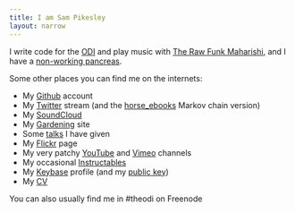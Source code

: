 ```yaml
---
title: I am Sam Pikesley
layout: narrow
---
```


I write code for the [ODI](http://theodi.org/team/sam-pikesley) and play music with [The Raw Funk Maharishi](http://rawfunkmaharishi.uk), and I have a [non-working pancreas](http://www.diabetes.org.uk/Guide-to-diabetes/What-is-diabetes/What-is-Type-1-diabetes/).

Some other places you can find me on the internets:

* My [Github](https://github.com/pikesley) account
* My [Twitter](https://twitter.com/pikesley) stream (and the [horse_ebooks](https://twitter.com/pikesley_ebooks) Markov chain version)
* My [SoundCloud](https://soundcloud.com/pikesley)
* My [Gardening](http://garden.pikesley.org) site
* Some [talks](https://www.youtube.com/playlist?list=PLuPLM2FI60-M0-aWejF9WgB-Dkt1TuQXv) I have given
* My [Flickr](http://www.flickr.com/photos/pikesley/) page
* My very patchy [YouTube](https://www.youtube.com/user/pikesley/videos) and [Vimeo](https://vimeo.com/pikesley) channels
* My occasional [Instructables](http://www.instructables.com/member/pikesley?show=INSTRUCTABLES)
* My [Keybase](https://keybase.io/pikesley) profile (and my [public key](https://keybase.io/pikesley/key.asc))
* My [CV](http://cv.pikesley.org)

You can also usually find me in #theodi on Freenode

